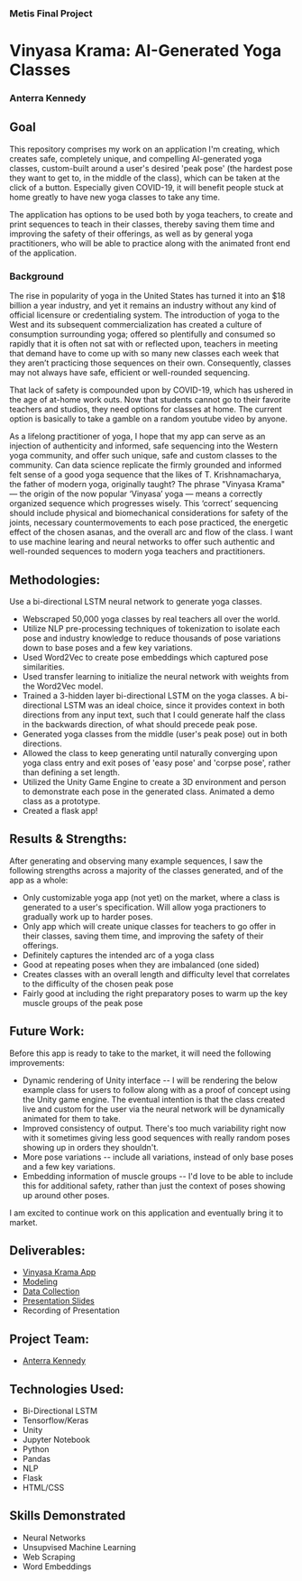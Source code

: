 ### Metis Final Project

# Vinyasa Krama: AI-Generated Yoga Classes

### Anterra Kennedy

## Goal

This repository comprises my work on an application I'm creating, which creates safe, completely unique, and compelling AI-generated yoga classes, custom-built around a user's desired 'peak pose' (the hardest pose they want to get to, in the middle of the class), which can be taken at the click of a button. Especially given COVID-19, it will benefit people stuck at home greatly to have new yoga classes to take any time.

The application has options to be used both by yoga teachers, to create and print sequences to teach in their classes, thereby saving them time and improving the safety of their offerings, as well as by general yoga practitioners, who will be able to practice along with the animated front end of the application.

### Background

The rise in popularity of yoga in the United States has turned it into an \$18 billion a year industry, and yet it remains an industry without any kind of official licensure or credentialing system. The introduction of yoga to the West and its subsequent commercialization has created a culture of consumption surrounding yoga; offered so plentifully and consumed so rapidly that it is often not sat with or reflected upon, teachers in meeting that demand have to come up with so many new classes each week that they aren’t practicing those sequences on their own. Consequently, classes may not always have safe, efficient or well-rounded sequencing.

That lack of safety is compounded upon by COVID-19, which has ushered in the age of at-home work outs. Now that students cannot go to their favorite teachers and studios, they need options for classes at home. The current option is basically to take a gamble on a random youtube video by anyone.

As a lifelong practitioner of yoga, I hope that my app can serve as an injection of authenticity and informed, safe sequencing into the Western yoga community, and offer such unique, safe and custom classes to the community. Can data science replicate the firmly grounded and informed felt sense of a good yoga sequence that the likes of T. Krishnamacharya, the father of modern yoga, originally taught? The phrase "Vinyasa Krama" — the origin of the now popular ‘Vinyasa’ yoga — means a correctly organized sequence which progresses wisely. This ‘correct’ sequencing should include physical and biomechanical considerations for safety of the joints, necessary countermovements to each pose practiced, the energetic effect of the chosen asanas, and the overall arc and flow of the class. I want to use machine learing and neural networks to offer such authentic and well-rounded sequences to modern yoga teachers and practitioners.

## Methodologies:

Use a bi-directional LSTM neural network to generate yoga classes.

- Webscraped 50,000 yoga classes by real teachers all over the world.
- Utilize NLP pre-processing techniques of tokenization to isolate each pose and industry knowledge to reduce thousands of pose variations down to base poses and a few key variations.
- Used Word2Vec to create pose embeddings which captured pose similarities.
- Used transfer learning to initialize the neural network with weights from the Word2Vec model.
- Trained a 3-hidden layer bi-directional LSTM on the yoga classes. A bi-directional LSTM was an ideal choice, since it provides context in both directions from any input text, such that I could generate half the class in the backwards direction, of what should precede peak pose.
- Generated yoga classes from the middle (user's peak pose) out in both directions.
- Allowed the class to keep generating until naturally converging upon yoga class entry and exit poses of 'easy pose' and 'corpse pose', rather than defining a set length.
- Utilized the Unity Game Engine to create a 3D environment and person to demonstrate each pose in the generated class. Animated a demo class as a prototype.
- Created a flask app!

## Results & Strengths:

After generating and observing many example sequences, I saw the following strengths across a majority of the classes generated, and of the app as a whole:

- Only customizable yoga app (not yet) on the market, where a class is generated to a user's specification. Will allow yoga practioners to gradually work up to harder poses.
- Only app which will create unique classes for teachers to go offer in their classes, saving them time, and improving the safety of their offerings.
- Definitely captures the intended arc of a yoga class
- Good at repeating poses when they are imbalanced (one sided)
- Creates classes with an overall length and difficulty level that correlates to the difficulty of the chosen peak pose
- Fairly good at including the right preparatory poses to warm up the key muscle groups of the peak pose

## Future Work:

Before this app is ready to take to the market, it will need the following improvements:

- Dynamic rendering of Unity interface -- I will be rendering the below example class for users to follow along with as a proof of concept using the Unity game engine. The eventual intention is that the class created live and custom for the user via the neural network will be dynamically animated for them to take.
- Improved consistency of output. There's too much variability right now with it sometimes giving less good sequences with really random poses showing up in orders they shouldn't.
- More pose variations -- include all variations, instead of only base poses and a few key variations.
- Embedding information of muscle groups -- I'd love to be able to include this for additional safety, rather than just the context of poses showing up around other poses.

I am excited to continue work on this application and eventually bring it to market.

## Deliverables:

- [Vinyasa Krama App](https://github.com/anterra/vinyasa-krama/tree/master/application)
- [Modeling](https://github.com/anterra/vinyasa-krama/blob/master/modeling.ipynb)
- [Data Collection](https://github.com/anterra/vinyasa-krama/tree/master/data%20%26%20data%20collection)
- [Presentation Slides](https://github.com/anterra/vinyasa-krama/blob/master/Vinyasa%20Krama.pdf)
- Recording of Presentation

## Project Team:

- [Anterra Kennedy](https://linkedin.com/in/anterrakennedy)

## Technologies Used:

- Bi-Directional LSTM
- Tensorflow/Keras
- Unity
- Jupyter Notebook
- Python
- Pandas
- NLP
- Flask
- HTML/CSS

## Skills Demonstrated

- Neural Networks
- Unsupvised Machine Learning
- Web Scraping
- Word Embeddings
